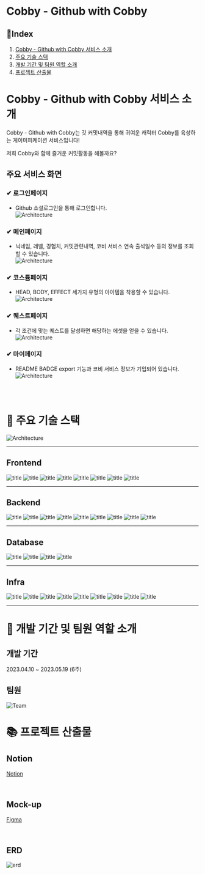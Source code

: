 # Cobby - Github with Cobby

## 📌Index

1. [Cobby - Github with Cobby 서비스 소개](#Cobby---Github-with-Cobby-서비스-소개)
2. [주요 기술 스택](#wrench-주요-기술-스택)
3. [개발 기간 및 팀원 역할 소개](#two_men_holding_hands-개발-기간-및-팀원-역할-소개)
4. [프로젝트 산출물](#books-프로젝트-산출물)

# Cobby - Github with Cobby 서비스 소개

Cobby - Github with Cobby는 깃 커밋내역을 통해 귀여운 캐릭터 Cobby를 육성하는 게이미피케이션 서비스입니다!

저희 Cobby와 함께 즐거운 커밋활동을 해볼까요?

## 주요 서비스 화면

### ✔ 로그인페이지

- Github 소셜로그인을 통해 로그인합니다.<br/>
  ![Architecture](./Image/로그인.gif)

### ✔ 메인페이지

- 닉네임, 레벨, 경험치, 커밋관련내역, 코비 서비스 연속 출석일수 등의 정보를 조회할 수 있습니다.<br/>
  ![Architecture](./Image/메인페이지녹화.gif)

### ✔ 코스튬페이지

- HEAD, BODY, EFFECT 세가지 유형의 아이템을 착용할 수 있습니다.<br/>
  ![Architecture](./Image/옷장.gif)

### ✔ 퀘스트페이지

- 각 조건에 맞는 퀘스트를 달성하면 해당하는 에셋을 얻을 수 있습니다.<br/>
  ![Architecture](./Image/퀘스트.gif)

### ✔ 마이페이지

- README BADGE export 기능과 코비 서비스 정보가 기입되어 있습니다.<br/>
  ![Architecture](./Image/마이페이지.gif)

<br>

<br>

# :wrench: 주요 기술 스택

![Architecture](./Image/Achitecture.png)

---

## Frontend

![title](https://img.shields.io/badge/-HTML5-E34F26?&logo=html5&logoColor=white)
  ![title](https://img.shields.io/badge/-CSS3-1572B6?&logo=CSS3&logoColor=white)
  ![title](https://img.shields.io/badge/-Javascript-F7DF1E?&logo=Javascript&logoColor=black)
  ![title](https://img.shields.io/badge/-React-61DAFB?&logo=React&logoColor=white)
  ![title](https://img.shields.io/badge/-Redux-764ABC?&logo=redux&logoColor=white) 
  ![title](https://img.shields.io/badge/-Next.js-black?&logo=nextdotjs&logoColor=white) 
  ![title](https://img.shields.io/badge/-Node.js-339933?&logo=nodedotjs&logoColor=white)
  ![title](https://img.shields.io/badge/-Typescript-3178C6?&logo=typescript&logoColor=white) 

---

## Backend
  ![title](https://img.shields.io/badge/-Java-gray?&logo=openjdk&logoColor=white)
  ![title](https://img.shields.io/badge/-SpringBoot-6DB33F?&logo=springboot&logoColor=white)
  ![title](https://img.shields.io/badge/-ApacheKafka-231F20?&logo=apachekafka&logoColor=white)
   ![title](https://img.shields.io/badge/-JSON%20Web%20Token-000000?logo=jsonwebtokens)
   ![title](https://img.shields.io/badge/-Spring%20Security-6DB33F?logo=spring&logoColor=white)
   ![title](https://img.shields.io/badge/-OAuth2-000000?logo=oauth&logoColor=white)
   ![title](https://img.shields.io/badge/-Hibernate-59666C?logo=hibernate&logoColor=white)
   ![title](https://img.shields.io/badge/-JPA-007396?logo=jpa&logoColor=white)
   ![title](https://img.shields.io/badge/-Swagger-85EA2D?logo=swagger&logoColor=black)

---

## Database 

![title](https://img.shields.io/badge/-MariaDB-003545?logo=mariadb&logoColor=white)
 ![title](https://img.shields.io/badge/-MongoDB-47A248?logo=mongodb&logoColor=white)
 ![title](https://img.shields.io/badge/-Redis-DC382D?logo=redis&logoColor=white)
 ![title](https://img.shields.io/badge/-Amazon%20S3-569A31?logo=amazonaws&logoColor=white)

---

## Infra

![title](https://img.shields.io/badge/-AWS-232F3E?&logo=amazonaws&logoColor=white)
  ![title](https://img.shields.io/badge/-EC2-FF9900?&logo=amazonec2&logoColor=white)
  ![title](https://img.shields.io/badge/-EKS-FF9900?&logo=amazoneks&logoColor=white)
  ![title](https://img.shields.io/badge/-S3-569A31?&logo=amazons3&logoColor=white)
  ![title](https://img.shields.io/badge/-Docker-2496ED?&logo=docker&logoColor=white)
  ![title](https://img.shields.io/badge/-Kubernetes-326CE5?&logo=kubernetes&logoColor=white)
  ![title](https://img.shields.io/badge/-Jenkins-D24939?&logo=jenkins&logoColor=white)
  ![title](https://img.shields.io/badge/-NGINX-009639?&logo=nginx&logoColor=white)
  ![title](https://img.shields.io/badge/-Ubuntu-E95420?&logo=ubuntu&logoColor=white)

---


# :two_men_holding_hands: 개발 기간 및 팀원 역할 소개

## 개발 기간

2023.04.10 ~ 2023.05.19 (6주)

## 팀원

![Team](Image/팀원소개.png)

# :books: 프로젝트 산출물

## Notion

[Notion](https://waiting-watch-1fa.notion.site/B201-0e05540135ed4f48ab9a8844889c1806)

<br/>

## Mock-up

[Figma](https://www.figma.com/file/6cTU8M06FBDVJAaHRHIY4y/%EC%9E%90%EC%9C%A8PJT-%EC%99%80%EC%9D%B4%EC%96%B4%ED%94%84%EB%A0%88%EC%9E%84?type=design&node-id=0-1&t=tS9eERR4GlOfUhCS-0) 

<br/>

## ERD

![erd](Image/ERD.png)

<br/>
